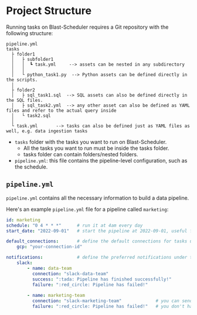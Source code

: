 # Project Structure

Running tasks on Blast-Scheduler requires a Git repository with the following structure:

```
pipeline.yml
tasks
  ├ folder1
  │   ├ subfolder1
  │   │  ┗ task.yml     --> assets can be nested in any subdirectory
  │   │ 
  │   └ python_task1.py  --> Python assets can be defined directly in the scripts.
  │
  ├ folder2
  │   ├ sql_task1.sql  --> SQL assets can also be defined directly in the SQL files.
  │   ├ sql_task2.yml  --> any other asset can also be defined as YAML files and refer to the actual query inside
  │   └ task2.sql       
  │   
  └ task.yml       --> tasks can also be defined just as YAML files as well, e.g. data ingestion tasks
```


- `tasks` folder with the tasks you want to run on Blast-Scheduler. 
  - All the tasks you want to run must be inside the tasks folder.
  - tasks folder can contain folders/nested folders.
- `pipeline.yml`: this file contains the pipeline-level configuration, such as the schedule.


## `pipeline.yml`

`pipeline.yml` contains all the necessary information to build a data pipeline.

Here's an example `pipeline.yml` file for a pipeline called `marketing`:

```yaml
id: marketing 
schedule: "0 4 * * *"      # run it at 4am every day
start_date: "2022-09-01"   # start the pipeline at 2022-09-01, useful for triggering backfills

default_connections:       # define the default connections for tasks under this block
    gcp: "your-connection-id" 

notifications:             # define the preferred notifications under this section
    slack:
        - name: data-team
          connection: "slack-data-team"
          success: ":tada: Pipeline has finished successfully!"
          failure: ":red_circle: Pipeline has failed!"
        
        - name: marketing-team    
          connection: "slack-marketing-team"             # you can send notifications to different webhooks
          failure: ":red_circle: Pipeline has failed!"   # you don't have to define success or failure in every case
```